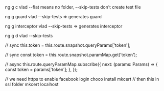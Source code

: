 ng g c vlad --flat means no folder, --skip-tests don't create test file

ng g guard vlad --skip-tests => generates guard

ng g interceptor vlad --skip-tests => generates interceptor

ng g d vlad --skip-tests

// sync
this.token = this.route.snapshot.queryParams['token'];

// sync
const token = this.route.snapshot.paramMap.get('token');

// async
this.route.queryParamMap.subscribe({
    next: (params: Params) => {
    const token = params['token'];
    },
});

// we need https to enable facebook login
choco install mkcert
// then this in ssl folder
mkcert localhost